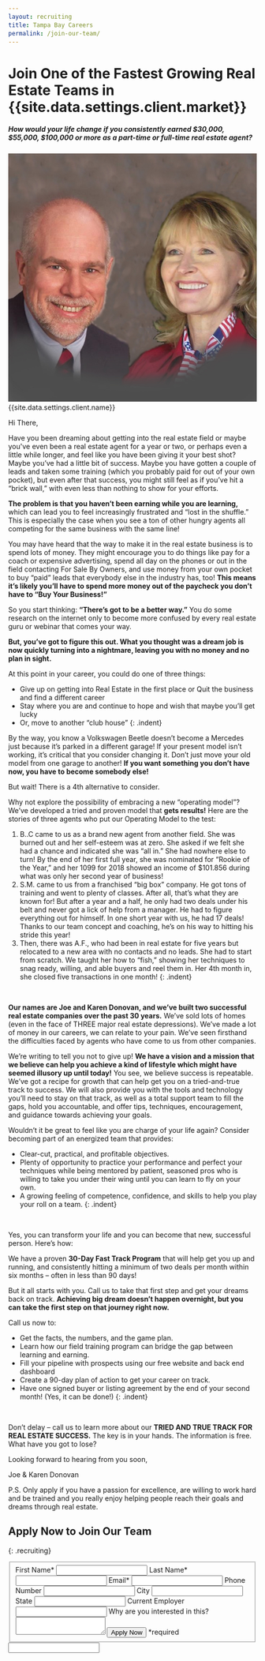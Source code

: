 ```yaml
---
layout: recruiting
title: Tampa Bay Careers
permalink: /join-our-team/
---
```


<div class="recruiting-page"><h1 class="join-us">Join One of the Fastest Growing Real Estate Teams in {{site.data.settings.client.market}}</h1><h5 class="join-us-subtitle">How would your life change if you consistently earned $30,000, $55,000, $100,000 or more as a part-time or full-time real estate agent?</h5><div class="recruiting-photo"><span class="client-image-container"><img alt="{{site.data.settings.client.name}}" class="client-image" src="/img/headshot.jpg" /> </span></div></div>

<figcaption class="caption">{{site.data.settings.client.name}}</figcaption>

Hi There,

Have you been dreaming about getting into the real estate field or maybe you've even been a real estate agent for a year or two, or perhaps even a little while longer, and feel like you have been giving it your best shot? Maybe you’ve had a little bit of success. Maybe you have gotten a couple of leads and taken some training (which you probably paid for out of your own pocket), but even after that success, you might still feel as if you’ve hit a “brick wall,” with even less than nothing to show for your efforts.

**The problem is that you haven’t been earning while you are learning,** which can lead you to feel increasingly frustrated and “lost in the shuffle.” This is especially the case when you see a ton of other hungry agents all competing for the same business with the same line\!

You may have heard that the way to make it in the real estate business is to spend lots of money. They might encourage you to do things like pay for a coach or expensive advertising, spend all day on the phones or out in the field contacting For Sale By Owners, and use money from your own pocket to buy “paid” leads that everybody else in the industry has, too\! **This means it’s likely you’ll have to spend more money out of the paycheck you don’t have to “Buy Your Business\!”**

So you start thinking: **“There’s got to be a better way.”** You do some research on the internet only to become more confused by every real estate guru or webinar that comes your way.

**But, you’ve got to figure this out. What you thought was a dream job is now quickly turning into a nightmare, leaving you with no money and no plan in sight.**

At this point in your career, you could do one of three things:

* Give up on getting into Real Estate in the first place or Quit the business and find a different career
* Stay where you are and continue to hope and wish that maybe you’ll get lucky
* Or, move to another “club house”
{: .indent}

By the way, you know a Volkswagen Beetle doesn’t become a Mercedes just because it’s parked in a different garage\! If your present model isn’t working, it’s critical that you consider changing it. Don’t just move your old model from one garage to another\! **If you want something you don’t have now, you have to become somebody else\!**

But wait\! There is a 4th alternative to consider.

Why not explore the possibility of embracing a new “operating model”? We’ve developed a tried and proven model that **gets results\!** Here are the stories of three agents who put our Operating Model to the test:

1. B..C came to us as a brand new agent from another field. She was burned out and her self-esteem was at zero. She asked if we felt she had a chance and indicated she was “all in.” She had nowhere else to turn\! By the end of her first full year, she was nominated for “Rookie of the Year,” and her 1099 for 2018 showed an income of $101.856 during what was only her second year of business\!
2. S.M. came to us from a franchised “big box” company. He got tons of training and went to plenty of classes. After all, that’s what they are known for\! But after a year and a half, he only had two deals under his belt and never got a lick of help from a manager. He had to figure everything out for himself. In one short year with us, he had 17 deals\! Thanks to our team concept and coaching, he’s on his way to hitting his stride this year\!
3. Then, there was A.F., who had been in real estate for five years but relocated to a new area with no contacts and no leads. She had to start from scratch. We taught her how to “fish,” showing her techniques to snag ready, willing, and able buyers and reel them in. Her 4th month in, she closed five transactions in one month\!
{: .indent}

&nbsp;

**Our names are Joe and Karen Donovan, and we’ve built two successful real estate companies over the past 30 years.** We’ve sold lots of homes (even in the face of THREE major real estate depressions). We’ve made a lot of money in our careers, we can relate to your pain. We’ve seen firsthand the difficulties faced by agents who have come to us from other companies.

We’re writing to tell you not to give up\! **We have a vision and a mission that we believe can help you achieve a kind of lifestyle which might have seemed illusory up until today\!** You see, we believe success is repeatable. We’ve got a recipe for growth that can help get you on a tried-and-true track to success. We will also provide you with the tools and technology you’ll need to stay on that track, as well as a total support team to fill the gaps, hold you accountable, and offer tips, techniques, encouragement, and guidance towards achieving your goals.

Wouldn’t it be great to feel like you are charge of your life again? Consider becoming part of an energized team that provides:

* Clear-cut, practical, and profitable objectives.
* Plenty of opportunity to practice your performance and perfect your techniques while being mentored by patient, seasoned pros who is willing to take you under their wing until you can learn to fly on your own.
* A growing feeling of competence, confidence, and skills to help you play your roll on a team.
{: .indent}

&nbsp;

Yes, you can transform your life and you can become that new, successful person. Here’s how:

We have a proven **30-Day Fast Track Program** that will help get you up and running, and consistently hitting a minimum of two deals per month within six months – often in less than 90 days\!

But it all starts with you. Call us to take that first step and get your dreams back on track. **Achieving big dream doesn’t happen overnight, but you can take the first step on that journey right now.**

Call us now to:

* Get the facts, the numbers, and the game plan.
* Learn how our field training program can bridge the gap between learning and earning.
* Fill your pipeline with prospects using our free website and back end dashboard
* Create a 90-day plan of action to get your career on track.
* Have one signed buyer or listing agreement by the end of your second month\! (Yes, it can be done\!)
{: .indent}

&nbsp;

Don’t delay – call us to learn more about our **TRIED AND TRUE TRACK FOR REAL ESTATE SUCCESS.** The key is in your hands. The information is free. What have you got to lose?

Looking forward to hearing from you soon,

Joe & Karen Donovan

P.S. Only apply if you have a passion for excellence, are willing to work hard and be trained and you really enjoy helping people reach their goals and dreams through real estate.

## Apply Now to Join Our Team
{: .recruiting}

<form method="post" class="home-value cta-forms" action="https://formspree.io/{{site.data.settings.client.email}}" onsubmit="return setReturn()"><fieldset><label for="firstname">First Name*</label> <input type="text" required="" name="firstname" /> <label for="lastname">Last Name*</label> <input type="text" required="" name="lastname" /> <label for="email">Email*</label> <input type="text" name="name" /> <label for="phone">Phone Number </label> <input type="tel" name="phone" /> <!--base32-c9gq6t9k68pkcd3jcwpp4rbkcmtk4-base32--><label for="city">City </label> <input type="text" name="city" /> <label for="state">State </label> <input type="text" name="state" /> <label for="employer">Current Employer </label> <input type="text" name="employer" /> <label for="message">Why are you interested in this? </label><textarea name="employer"></textarea> <!--base32-c9gq6t9k68pk8cbme5gq4uv4cguqachj70r2urk1edjk6cg-base32--><input class="submit light-light" type="submit" value="Apply Now" name="submitrecruitingForm" /> <span class="asterisk">*required</span></fieldset><!--base32-c9gq6t9k68pk8c9he1t7cxkecdkpedhpe9h6at3me5r7ee1kddhpwx9q71up4tb3f1u6mc3mdcwp6vkg6rw3gc1dc9gq6t9k68-base32--><div class="hidden"><input type="hidden" value="{{site.data.settings.client.email}}" name="_to" /> <input type="hidden" value="Recruiting Contact Request Message From Your Vyral Careers and Training Video Blog" name="_subject" /> <input type="text" name="_gotcha" /></div></form>

&nbsp;
